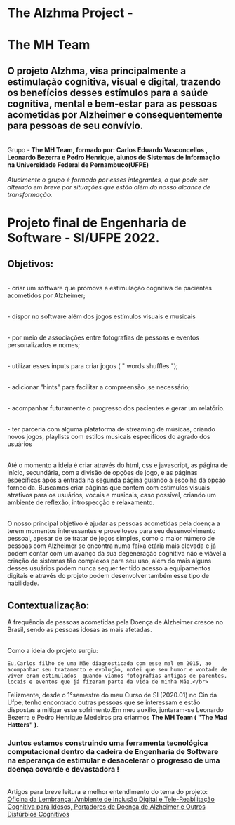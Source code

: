 # The Alzhma Project - 
# The MH Team
## O projeto Alzhma, visa principalmente a estimulação cognitiva, visual e digital, trazendo os benefícios desses estímulos para a saúde cognitiva, mental e bem-estar para as pessoas acometidas por Alzheimer e consequentemente para pessoas de seu convívio.
<br> Grupo -<strong> The MH Team, formado por: Carlos Eduardo Vasconcellos , Leonardo Bezerra e Pedro Henrique, alunos de Sistemas de Informação na Universidade Federal de Pernambuco(UFPE)</strong></br>
<br> *Atualmente o grupo é formado por esses integrantes, o que pode ser alterado em breve por situações que estão além do nosso alcance de transformação.*
<h1>Projeto final de Engenharia de Software - SI/UFPE 2022.</h1>
<h2>Objetivos:</h2>
<br> - criar um software que promova a estimulação cognitiva de pacientes acometidos por Alzheimer;</br>

<br> - dispor no software além dos jogos estímulos visuais e musicais</br>

<br> - por meio de associações entre fotografias de pessoas e eventos personalizados e nomes;</br>

<br> - utilizar esses inputs para criar jogos ( " words shuffles ");</br>

<br> - adicionar "hints" para facilitar a compreensão ,se necessário;</br>

<br> - acompanhar futuramente o progresso dos pacientes e gerar um relatório.</br>

<br> - ter parceria com alguma plataforma de streaming de músicas, criando novos jogos, playlists com estilos musicais específicos do agrado dos usuários</br>

<br> Até o momento a ideia é criar através do html, css e javascript, as página de início, secundária, com a divisão de opções de jogo, e as páginas específicas após a entrada na segunda página guiando a escolha da opção fornecida. Buscamos criar páginas que contem com estímulos visuais atrativos para os usuários, vocais e musicais, caso possível, criando um ambiente de reflexão, introspecção e relaxamento.

<br> O nosso principal objetivo é ajudar as pessoas acometidas pela doença a terem momentos interessantes e proveitosos para seu desenvolvimento pessoal, apesar de se tratar de jogos simples, como o maior número de pessoas com Alzheimer se encontra numa faixa etária mais elevada e já podem contar com um avanço da sua degeneração cognitiva não é viável a criação de sistemas tão complexos para seu uso, além do mais alguns desses usuários podem nunca sequer ter tido acesso a equipamentos digitais e através do projeto podem desenvolver também esse tipo de habilidade. </br> 




<h2> Contextualização:</h2>
<p> A frequência de pessoas acometidas pela Doença de Alzheimer cresce no Brasil, sendo as pessoas idosas as mais afetadas.<br>
  
<br> Como a ideia do projeto surgiu:
  
  
    Eu,Carlos filho de uma Mãe diagnosticada com esse mal em 2015, ao acompanhar seu tratamento e evolução, notei que seu humor e vontade de viver eram estimulados  quando víamos fotografias antigas de parentes, locais e eventos que já fizeram parte da vida de minha Mãe.</br>
Felizmente, desde o 1°semestre do meu Curso de SI (2020.01) no Cin da Ufpe, tenho encontrado outras pessoas que se interessam e estão dispostas a mitigar esse sofrimento.Em meu auxílio, juntaram-se Leonardo Bezerra e Pedro Henrique Medeiros pra criarmos <strong>The MH Team ( "The Mad Hatters" )</strong>. </p>
  <h3>Juntos estamos construindo uma ferramenta tecnológica computacional dentro da cadeira de Engenharia de Software na esperança de estimular e desacelerar o progresso de uma doença covarde e devastadora !</h3>   
<br>Artigos para breve leitura e melhor entendimento do tema do projeto:
<a href="https://telemedicina.unifesp.br/pub/SBIS/CBIS2004/trabalhos/arquivos/782.pdf"><br/>Oficina da Lembrança: Ambiente de Inclusão Digital e Tele-Reabilitação
Cognitiva para Idosos, Portadores de Doença de Alzheimer e Outros
  Distúrbios Cognitivos </a>
  </h2>
